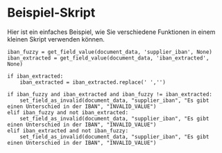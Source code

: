 # Beispiel-Skript

Hier ist ein einfaches Beispiel, wie Sie verschiedene Funktionen in einem kleinen Skript verwenden können.

```
iban_fuzzy = get_field_value(document_data, 'supplier_iban', None)
iban_extracted = get_field_value(document_data, 'iban_extracted', None)
​
if iban_extracted:
    iban_extracted = iban_extracted.replace(' ','')
​
if iban_fuzzy and iban_extracted and iban_fuzzy != iban_extracted:
    set_field_as_invalid(document_data, "supplier_iban", "Es gibt einen Unterschied in der IBAN", "INVALID_VALUE")
elif iban_fuzzy and not iban_extracted: 
    set_field_as_invalid(document_data, "supplier_iban", "Es gibt einen Unterschied in der IBAN", "INVALID_VALUE")
elif iban_extracted and not iban_fuzzy:
    set_field_as_invalid(document_data, "supplier_iban", "Es gibt einen Unterschied in der IBAN", "INVALID_VALUE")
```
